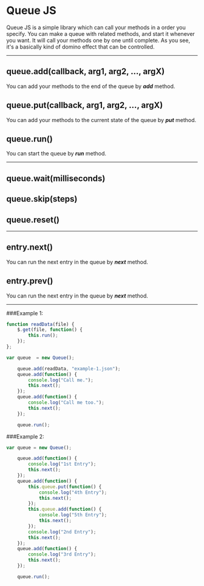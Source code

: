 Queue JS
========
Queue JS is a simple library which can call your methods in a order you specify. You can make a queue with related methods, and start it whenever you want. It will call your methods one by one until complete. As you see, it's a basically kind of domino effect that can be controlled.

---

queue.add(callback, arg1, arg2, ..., argX)
------------------------------------------
You can add your methods to the end of the queue by ***add*** method.

queue.put(callback, arg1, arg2, ..., argX)
------------------------------------------
You can add your methods to the current state of the queue by ***put*** method.

queue.run()
-----------
You can start the queue by ***run*** method.

---

queue.wait(milliseconds)
------------------------

queue.skip(steps)
------------------------

queue.reset()
------------------------

---

entry.next()
------------
You can run the next entry in the queue by  ***next*** method.

entry.prev()
------------
You can run the next entry in the queue by  ***next*** method.

---

###Example 1:
```js
function readData(file) {
    $.get(file, function() {
        this.run();
    });
};

var queue  = new Queue();

    queue.add(readData, "example-1.json");
    queue.add(function() {
        console.log("Call me.");
        this.next();
    });
    queue.add(function() {
        console.log("Call me too.");
        this.next();
    });

    queue.run();
```

###Example 2:
```js
var queue = new Queue();

    queue.add(function() {
        console.log("1st Entry");
        this.next();
    });
    queue.add(function() {
        this.queue.put(function() {
            console.log("4th Entry");
            this.next();
        });
        this.queue.add(function() {
            console.log("5th Entry");
            this.next();
        });
        console.log("2nd Entry");
        this.next();
    });
    queue.add(function() {
        console.log("3rd Entry");
        this.next();
    });

    queue.run();
```
